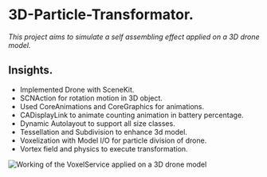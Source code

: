 # 3D-Particle-Transformator.

*This project aims to simulate a self assembling effect applied on a 3D drone model.*

## Insights.

- Implemented Drone with SceneKit.
- SCNAction for rotation motion in 3D object.
- Used CoreAnimations and CoreGraphics for animations.
- CADisplayLink to animate counting animation in battery percentage.
- Dynamic Autolayout to support all size classes.
- Tessellation and Subdivision to enhance 3d model.
- Voxelization with Model I/O for particle division of drone.
- Vortex field and physics to execute transformation.

![Working of the VoxelService applied on a 3D drone model](ezgif-2-a798591c84f6.gif)
